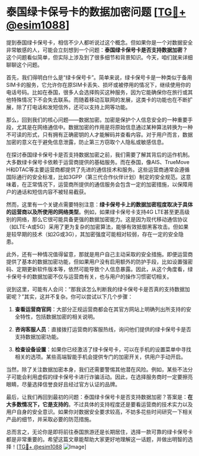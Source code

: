 # 泰国绿卡保号卡的数据加密问题 [[TG💪+ @esim1088](https://t.me/s/esim1088)]

提到泰国绿卡保号卡，相信不少人都听说过这个概念。但如果你是一个对数据安全非常敏感的人，可能会立刻想到一个问题：**泰国绿卡保号卡是否支持数据加密？** 这个问题看似简单，但实际上涉及到了很多细节和背景知识。今天，咱们就来详细聊聊这个问题。

首先，我们得明白什么是“绿卡保号卡”。简单来说，绿卡保号卡是一种类似于备用SIM卡的服务，它允许你在原SIM卡丢失、损坏或被停用的情况下，继续使用你的电话号码。比如在泰国，很多人会选择购买这种服务，因为它能确保你在旅行或其他特殊情况下不会失去联系。而随着移动互联网的发展，这类卡的功能也在不断扩展，除了打电话和发短信外，还可以支持上网等功能。

那么，回到我们的核心问题——数据加密。加密是保护个人信息安全的一种重要手段，尤其是在网络通信中。数据加密的作用是将原始信息通过某种算法转换为一种不可读的形式，只有拥有正确密钥的人才能解码并查看内容。对于用户而言，数据加密的意义在于避免信息泄露，防止第三方窃取个人隐私或敏感信息。

在探讨泰国绿卡保号卡是否支持数据加密之前，我们需要了解其背后的运作机制。大多数绿卡保号卡依赖于运营商提供的基础服务。而在泰国，像AIS、TrueMove H和DTAC等主要运营商都提供了先进的通信技术和服务。这些运营商通常会遵循国际通行的安全标准，比如3GPP（第三代合作伙伴计划）制定的安全规范。这意味着，在正常情况下，运营商所提供的通信服务会包含一定的加密措施，以保障用户的通话和短信内容不被轻易截获。

然而，这里有一个关键点需要特别注意：**绿卡保号卡上的数据加密程度取决于具体的运营商以及所使用的网络类型**。例如，如果绿卡保号卡支持4G LTE甚至更高级别的网络，那么它很可能具备更强的数据加密能力。这是因为现代移动通信协议（如LTE-A或5G）采用了更为复杂的加密算法，能够有效抵御黑客攻击。但如果是较早期的技术（如2G或3G），其加密强度可能相对较弱，存在一定的安全隐患。

此外，还有一种情况值得留意，那就是用户自己主动采取的安全措施。即便运营商提供了基本的数据加密功能，但如果用户没有启用额外的防护手段，比如设置强密码、定期更新软件版本等，依然可能导致个人信息暴露。因此，从这个角度看，绿卡保号卡的数据加密不仅与运营商有关，也与用户的操作习惯密切相关。

说到这里，可能有人会问：“那我该怎么判断我的绿卡保号卡是否真的支持数据加密呢？”其实，这并不复杂。你可以尝试以下几个步骤：

1. **查看运营商官网**：大部分正规运营商都会在其官方网站上明确列出所支持的安全特性，包括数据加密的相关说明。
   
2. **咨询客服人员**：直接拨打运营商的客服热线，询问他们提供的绿卡保号卡是否支持数据加密功能。

3. **检查设备设置**：如果你已经激活了绿卡保号卡，可以在手机的设置菜单中寻找相关的选项。某些高端智能手机会提供专门的加密开关，供用户手动开启。

当然，除了关注数据加密本身，我们还需要警惕其他潜在风险。例如，某些不法分子可能会利用虚假的绿卡保号卡进行诈骗活动。因此，在选择服务商时一定要擦亮眼睛，尽量选择信誉良好且经过官方认证的品牌。

最后，让我们再回到最初的问题：泰国绿卡保号卡是否支持数据加密？答案是：**在大多数情况下，它是支持的**。不过具体的支持程度还是要看运营商的技术实力以及用户自身的安全意识。如果你对数据安全要求较高，不妨多花些时间研究一下相关产品的细节，并采取必要的防范措施。

总而言之，无论你是即将前往泰国旅游还是长期居住，选择一款可靠的绿卡保号卡都是非常重要的。希望这篇文章能帮助大家更好地理解这一话题，并做出明智的选择！[[TG💪+ @esim1088](https://t.me/s/esim1088) ![Image](https://i.postimg.cc/4NQfJmqS/Snipaste-2025-05-13-00-14-12.png)]